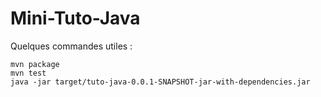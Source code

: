 # Mini-Tuto-Java

Quelques commandes utiles : 
```
mvn package 
mvn test
java -jar target/tuto-java-0.0.1-SNAPSHOT-jar-with-dependencies.jar
```

